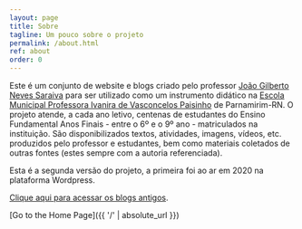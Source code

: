 ```yaml
---
layout: page
title: Sobre
tagline: Um pouco sobre o projeto
permalink: /about.html
ref: about
order: 0
---
```


Este é um conjunto de website e blogs criado pelo professor [João Gilberto Neves Saraiva](https://0jonjo.github.io/0jonjo/) para ser utilizado como um instrumento didático na [Escola Municipal Professora Ivanira de Vasconcelos Paisinho](https://parnamirim.rn.gov.br/newsItem.jsp?p=7449) de Parnamirim-RN. O projeto atende, a cada ano letivo, centenas de estudantes do Ensino Fundamental Anos Finais - entre o 6º e o 9º ano - matriculados na instituição. São disponibilizados textos, atividades, imagens, vídeos, etc. produzidos pelo professor e estudantes, bem como materiais coletados de outras fontes (estes sempre com a autoria referenciada).

Esta é a segunda versão do projeto, a primeira foi ao ar em 2020 na plataforma Wordpress. 

[Clique aqui para acessar os blogs antigos]().

[Go to the Home Page]({{ '/' | absolute_url }})
